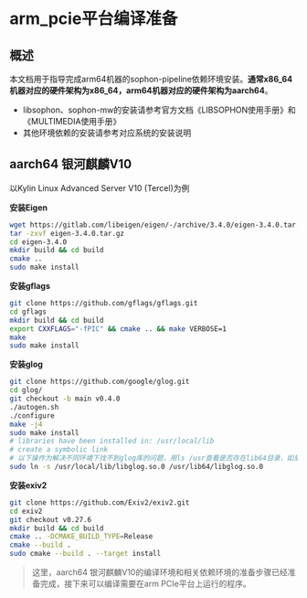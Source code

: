 # arm_pcie平台编译准备

## 概述

本文档用于指导完成arm64机器的sophon-pipeline依赖环境安装。**通常x86_64机器对应的硬件架构为x86_64，arm64机器对应的硬件架构为aarch64**。

- libsophon、sophon-mw的安装请参考官方文档《LIBSOPHON使用手册》和《MULTIMEDIA使用手册》
- 其他环境依赖的安装请参考对应系统的安装说明

## aarch64 银河麒麟V10

以Kylin Linux Advanced Server V10 (Tercel)为例

**安装Eigen**

```bash
wget https://gitlab.com/libeigen/eigen/-/archive/3.4.0/eigen-3.4.0.tar.gz
tar -zxvf eigen-3.4.0.tar.gz
cd eigen-3.4.0
mkdir build && cd build
cmake ..
sudo make install
```

**安装gflags**

```bash
git clone https://github.com/gflags/gflags.git 
cd gflags
mkdir build && cd build
export CXXFLAGS="-fPIC" && cmake .. && make VERBOSE=1
make 
sudo make install
```

**安装glog**

```bash
git clone https://github.com/google/glog.git
cd glog/
git checkout -b main v0.4.0
./autogen.sh
./configure
make -j4
sudo make install	
# libraries have been installed in: /usr/local/lib
# create a symbolic link
# 以下操作为解决不同环境下找不到glog库的问题，用ls /usr查看是否存在lib64目录，如果存在，则执行以下步骤；如果不存在，则跳过以下步骤
sudo ln -s /usr/local/lib/libglog.so.0 /usr/lib64/libglog.so.0
```

**安装exiv2**

```bash
git clone https://github.com/Exiv2/exiv2.git
cd exiv2
git checkout v0.27.6
mkdir build && cd build
cmake .. -DCMAKE_BUILD_TYPE=Release
cmake --build .
sudo cmake --build . --target install
```

> 这里，aarch64 银河麒麟V10的编译环境和相关依赖环境的准备步骤已经准备完成，接下来可以编译需要在arm PCIe平台上运行的程序。

